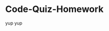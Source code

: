 # Code-Quiz-Homework



<!-- create the layout --> yup
<!-- create a working button that starts a timer --> yup
<!-- once timer starts, you are taken to your questions --> 
<!-- create arrays of questions with answers -->
<!-- if else statements -->
<!-- timer penalty (and next question) when question is answered wrong -->
<!-- next question (and addition to score) when question is answered right  -->
<!-- Alert when all questions are done -->
<!-- Alert when timer reaches 0 -->
<!-- the alert is "the game is over" -->
<!-- create a method to save initials and score -->
